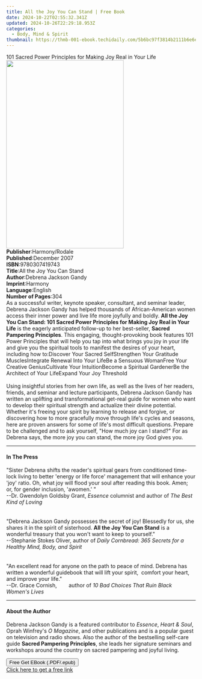 ```yaml
---
title: All the Joy You Can Stand | Free Book
date: 2024-10-22T02:55:32.341Z
updated: 2024-10-26T22:29:18.953Z
categories:
  - Body, Mind & Spirit
thumbnail: https://thmb-001-ebook.techidaily.com/5b6bc97f3814b2111b6e6e41228cfab09a6943c9a4ef8e1b7f3d5dfa2ed497bf.jpg
---
```

<main id="book-container">
  <div class="flex flex-col">
    <div class="book-brief flex-1 py-6 px-4 sm:p-6 md:py-10 md:px-8">
      <!-- brief-->
      <div class="book-brief-main">
        101 Sacred Power Principles for Making Joy Real in Your Life
      </div>
    </div>
    <div
      class="book-meta-info flex-1 grid gap-4 col-start-1 col-end-3 row-start-1 sm:mb-6 sm:grid-cols-4 lg:gap-6 lg:col-start-2 lg:row-end-6 lg:row-span-6 lg:mb-0"
    >
      <div
        class="book-meta-info-left place-content-center mt-4 p-4 text-sm leading-6 col-start-2 col-span-2 dark:text-slate-400"
      >
        <img
          class="w-full h-500 object-cover rounded-lg sm:h-255 sm:col-span-2 lg:col-span-full"
          src="https://img-001-ebook.techidaily.com/77da6c6c24c2c285ce1a924b221a78faf7cd622ad7b1dbdf8a0410cea26b4600.jpg"
          alt=""
          width="312"
          height="500"
        />
      </div>
      <div
        class="book-meta-info-right mt-2 col-start-1 row-start-2 col-span-3 self-center"
      >
        <!-- meta data  -->
        <div class="flex flex-col px-4 md:px-8">
          <div class="flex-1">
            <strong>Publisher</strong>:<span class="px-2">Harmony/Rodale</span>
          </div>
          <div class="flex-1">
            <strong>Published</strong>:<span class="px-2">December 2007</span>
          </div>
          <div class="flex-1">
            <strong>ISBN</strong>:<span class="px-2">9780307419743</span>
          </div>
          <div class="flex-1">
            <strong>Title</strong>:<span class="px-2"
              >All the Joy You Can Stand</span
            >
          </div>
          <div class="flex-1">
            <strong>Author</strong>:<span class="px-2"
              >Debrena Jackson Gandy</span
            >
          </div>
          <div class="flex-1">
            <strong>Imprint</strong>:<span class="px-2">Harmony</span>
          </div>
          <div class="flex-1">
            <strong>Language</strong>:<span class="px-2">English</span>
          </div>
          <div class="flex-1">
            <strong>Number of Pages</strong>:<span class="px-2">304</span>
          </div>
        </div>
      </div>
    </div>
    <div class="book-description flex-1 py-6 px-4 sm:p-6 md:py-10 md:px-8">
      <div class="book-description-main">
        <div accordion-content="" id="description">
          As a successful writer, keynote speaker, consultant, and seminar
          leader, Debrena Jackson Gandy has helped thousands of African-American
          women access their inner power and live life more joyfully and boldly.
          <b
            >All the Joy You Can Stand: 101 Sacred Power Principles for Making
            Joy Real in Your Life</b
          >
          is the eagerly anticipated follow-up to her best-seller,
          <b>Sacred Pampering Principles</b>. This engaging, thought-provoking
          book features 101 Power Principles that will help you tap into what
          brings you joy in your life and give you the spiritual tools to
          manifest the desires of your heart, including how to:Discover Your
          Sacred SelfStrengthen Your Gratitude MusclesIntegrate Renewal Into
          Your LifeBe a Sensuous WomanFree Your Creative GeniusCultivate Your
          IntuitionBecome a Spiritual GardenerBe the Architect of Your
          LifeExpand Your Joy Threshold<br /><br />Using insightful stories from
          her own life, as well as the lives of her readers, friends, and
          seminar and lecture participants, Debrena Jackson Gandy has written an
          uplifting and transformational get-real guide for women who want to
          develop their spiritual strength and actualize their divine potential.
          Whether it's freeing your spirit by learning to release and forgive,
          or discovering how to more gracefully move through life's cycles and
          seasons, here are proven answers for some of life's most difficult
          questions. Prepare to be challenged and to ask yourself, "How much joy
          can I stand?" For as Debrena says, the more joy you can stand, the
          more joy God gives you.
        </div>
        <div class="accordion-fader"></div>
      </div>
    </div>
    <div class="book-excerpts flex-1 py-6 px-4 sm:p-6 md:py-10 md:px-8">
      <!-- excerpts-->
      <div class="book-excerpts-main">
        <hr />
        <h4 class="placeholder placeholder-heading">
          <span>In The Press</span>
        </h4>
        <p>
          "Sister Debrena shifts the reader's spiritual gears from conditioned
          time-lock living to better 'energy or life force' management that will
          enhance your 'joy' ratio. Oh, what joy will flood your soul after
          reading this book. Amen; or, for gender inclusion, 'awomen.' "<br />--Dr.
          Gwendolyn Goldsby Grant, <i>Essence</i> columnist and author of
          <i>The Best Kind of Loving</i><br /><br /><br />"Debrena Jackson Gandy
          possesses the secret of joy! Blessedly for us, she shares it in the
          spirit of sisterhood. <b>All the Joy You Can Stand</b> is a wonderful
          treasury that you won't want to keep to yourself."<br />--Stephanie
          Stokes Oliver, author of
          <i
            >Daily Cornbread: 365 Secrets for a Healthy Mind, Body, and
            Spirit</i
          ><br /><br /><br />"An excellent read for anyone on the path to peace
          of mind. Debrena has written a wonderful guidebook that will lift your
          spirit,&nbsp;&nbsp;comfort your heart, and improve your life."<br />--Dr.
          Grace Cornish,&nbsp;&nbsp;&nbsp;&nbsp;&nbsp;&nbsp;&nbsp;&nbsp;author
          of <i>10 Bad Choices That Ruin Black Women's Lives</i>
        </p>
      </div>
    </div>
    <div class="book-about-author flex-1 py-6 px-4 sm:p-6 md:py-10 md:px-8">
      <!-- about author-->
      <div class="book-main-author-main">
        <hr />
        <h4 class="placeholder placeholder-heading">
          <span>About the Author</span>
        </h4>
        <p>
          Debrena Jackson Gandy is a featured contributor to <i>Essence</i>,
          <i>Heart &amp; Soul</i>, Oprah Winfrey's <i>O Magazine</i>, and other
          publications and is a popular guest on television and radio shows.
          Also the author of the bestselling self-care guide
          <b>Sacred Pampering Principles</b>, she leads her signature seminars
          and workshops around the country on sacred pampering and joyful
          living.
        </p>
      </div>
    </div>
    <div class="book-free-get flex-1 py-6 px-4 sm:p-6 md:py-10 md:px-8">
      <button
        id="btn-free-get"
        class="bg-blue-500 hover:bg-blue-700 text-white font-bold py-2 px-4 rounded"
      >
        Free Get EBook (.PDF/.epub)
      </button>
      <div id="countdown-display" class="px-2 text-lg mt-2"></div>
      <a
        id="free-link"
        class="hidden bg-blue-500 hover:bg-blue-700 text-white font-bold py-2 px-4 rounded"
        href="https://www.ebooks.com/en-us/book/341409/all-the-joy-you-can-stand/debrena-jackson-gandy/"
        target="_blank"
        >Click here to get a free link</a
      >
    </div>
    <script>
      let countdownTime = 0;
      let countdownInterval = null;
      document
        .getElementById('btn-free-get')
        .addEventListener('click', startCountdown);
      function startCountdown() {
        countdownTime = new Date().getTime() + 60000 * 3;
        countdownInterval = setInterval(updateCountdown, 1000);
        document.getElementById('btn-free-get').disabled = true;
        document
          .getElementById('btn-free-get')
          .classList.add('bg-gray-500', 'cursor-not-allowed');
      }
      function updateCountdown() {
        let currentTime = new Date().getTime();
        let timeLeft = countdownTime - currentTime;
        let secondsLeft = Math.floor(timeLeft / 1000);
        document.getElementById('countdown-display').innerHTML =
          `Remaining time: ${secondsLeft} seconds.`;
        if (secondsLeft <= 0) {
          clearInterval(countdownInterval);
          document.getElementById('btn-free-get').classList.add('hidden');
          document.getElementById('free-link').classList.remove('hidden');
          document.getElementById('countdown-display').innerHTML = '';
        }
      }
    </script>
  </div>
</main>

<ins class="adsbygoogle"
      style="display:block"
      data-ad-client="ca-pub-7571918770474297"
      data-ad-slot="8358498916"
      data-ad-format="auto"
      data-full-width-responsive="true"></ins>
    